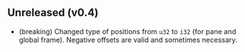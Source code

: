 ## Unreleased (v0.4)
- (breaking) Changed type of positions from `u32` to `i32` (for pane and global frame). Negative offsets are valid and sometimes necessary.
